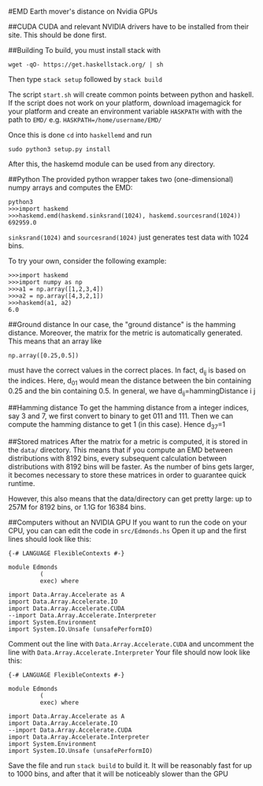 #EMD
Earth mover's distance on Nvidia GPUs

##CUDA
CUDA and relevant NVIDIA drivers have to be installed from their site. This should be done first.

##Building
To build, you must install stack with
```
wget -qO- https://get.haskellstack.org/ | sh
```
Then type `stack setup` followed by `stack build`

The script `start.sh` will create common points between python and haskell. If the script does not work on your platform, download imagemagick for your platform and create an environment variable `HASKPATH` with with the path to `EMD/` e.g. `HASKPATH=/home/username/EMD/`

Once this is done `cd` into `haskellemd` and run
```
sudo python3 setup.py install
```

After this, the haskemd module can be used from any directory.

##Python
The provided python wrapper takes two (one-dimensional) numpy arrays and computes the EMD:
```
python3
>>>import haskemd
>>>haskemd.emd(haskemd.sinksrand(1024), haskemd.sourcesrand(1024))
692959.0
```
`sinksrand(1024)` and `sourcesrand(1024)` just generates test data with 1024 bins. 

To try your own, consider the following example:
```
>>>import haskemd
>>>import numpy as np
>>>a1 = np.array([1,2,3,4])
>>>a2 = np.array([4,3,2,1])
>>>haskemd(a1, a2)
6.0
```

##Ground distance
In our case, the "ground distance" is the hamming distance. Moreover, the matrix for the metric is automatically generated. This means that an array like
```
np.array([0.25,0.5])
```
must have the correct values in the correct places. In fact, d<sub>ij</sub> is based on the indices. Here, d<sub>01</sub> would mean the distance between the bin containing 0.25 and the bin containing 0.5. In general, we have d<sub>ij</sub>=hammingDistance i j

##Hamming distance
To get the hamming distance from a integer indices, say 3 and 7, we first convert to binary to get 011 and 111. Then we can compute the hamming distance to get 1 (in this case). Hence d<sub>37</sub>=1

##Stored matrices
After the matrix for a metric is computed, it is stored in the `data/` directory. This means that if you compute an EMD between distributions with 8192 bins, every subsequent calculation between distributions with 8192 bins will be faster. As the number of bins gets larger, it becomes necessary to store these matrices in order to guarantee quick runtime. 

However, this also means that the data/directory can get pretty large: up to 257M for 8192 bins, or 1.1G for 16384 bins. 

##Computers without an NVIDIA GPU
If you want to run the code on your CPU, you can can edit the code in `src/Edmonds.hs` Open it up and the first lines should look like this:
```
{-# LANGUAGE FlexibleContexts #-}

module Edmonds
         (
         exec) where

import Data.Array.Accelerate as A
import Data.Array.Accelerate.IO
import Data.Array.Accelerate.CUDA
--import Data.Array.Accelerate.Interpreter
import System.Environment
import System.IO.Unsafe (unsafePerformIO)
```
Comment out the line with `Data.Array.Accelerate.CUDA` and uncomment the line with `Data.Array.Accelerate.Interpreter` Your file should now look like this:
```
{-# LANGUAGE FlexibleContexts #-}

module Edmonds
         (
         exec) where

import Data.Array.Accelerate as A
import Data.Array.Accelerate.IO
--import Data.Array.Accelerate.CUDA
import Data.Array.Accelerate.Interpreter
import System.Environment
import System.IO.Unsafe (unsafePerformIO)
```
Save the file and run `stack build` to build it. It will be reasonably fast for up to 1000 bins, and after that it will be noticeably slower than the GPU 
